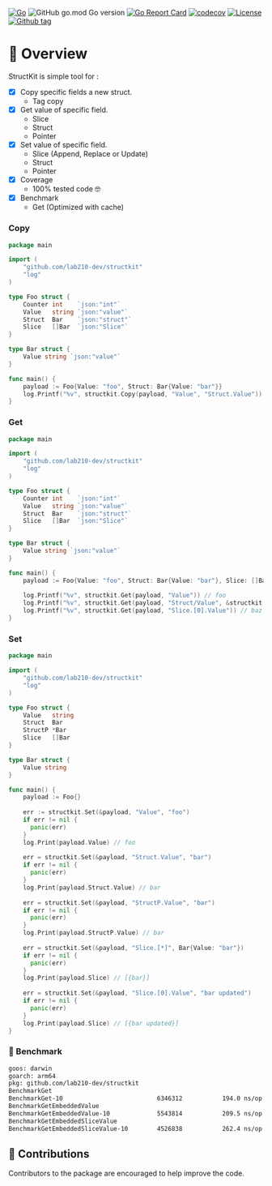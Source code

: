 [![Go](https://github.com/lab210-dev/structkit/actions/workflows/coverage.yml/badge.svg)](https://github.com/lab210-dev/structkit/actions/workflows/coverage.yml)
![GitHub go.mod Go version](https://img.shields.io/github/go-mod/go-version/lab210-dev/structkit)
[![Go Report Card](https://goreportcard.com/badge/github.com/lab210-dev/structkit)](https://goreportcard.com/report/github.com/lab210-dev/structkit)
[![codecov](https://codecov.io/gh/lab210-dev/structkit/branch/main/graph/badge.svg?token=3JRL5ZLSIH)](https://codecov.io/gh/lab210-dev/structkit)
[![License](https://img.shields.io/badge/license-MIT-blue.svg)](https://github.com/lab210-dev/structkit/blob/main/LICENSE)
[![Github tag](https://badgen.net/github/release/lab210-dev/structkit)](https://github.com/lab210-dev/structkit/releases)

# 🚀 Overview

StructKit is simple tool for : 

- [x] Copy specific fields a new struct.
  - Tag copy 
- [x] Get value of specific field.
    - Slice
    - Struct
    - Pointer
- [x] Set value of specific field.
    - Slice (Append, Replace or Update)
    - Struct
    - Pointer
- [x] Coverage
    - 100% tested code 🤓
- [x] Benchmark
    - Get (Optimized with cache)


### Copy

```go
package main

import (
    "github.com/lab210-dev/structkit"
    "log"
)

type Foo struct {
    Counter int    `json:"int"`
    Value   string `json:"value"`
    Struct  Bar    `json:"struct"`
    Slice   []Bar  `json:"Slice"`
}

type Bar struct {
    Value string `json:"value"`
}

func main() {
    payload := Foo{Value: "foo", Struct: Bar{Value: "bar"}}
    log.Printf("%v", structkit.Copy(payload, "Value", "Struct.Value")) // {foo {bar}}
}
```

### Get

```go
package main

import (
    "github.com/lab210-dev/structkit"
    "log"
)

type Foo struct {
    Counter int    `json:"int"`
    Value   string `json:"value"`
    Struct  Bar    `json:"struct"`
    Slice   []Bar  `json:"Slice"`
}

type Bar struct {
    Value string `json:"value"`
}

func main() {
    payload := Foo{Value: "foo", Struct: Bar{Value: "bar"}, Slice: []Bar{{Value: "baz"}}}
	
    log.Printf("%v", structkit.Get(payload, "Value")) // foo
    log.Printf("%v", structkit.Get(payload, "Struct/Value", &structkit.Option{Delimiter: "/"})) // bar
    log.Printf("%v", structkit.Get(payload, "Slice.[0].Value")) // baz
}
```


### Set

```go
package main

import (
    "github.com/lab210-dev/structkit"
    "log"
)

type Foo struct {
    Value   string
    Struct  Bar
    StructP *Bar
    Slice   []Bar
}

type Bar struct {
    Value string
}

func main() {
    payload := Foo{}
  
    err := structkit.Set(&payload, "Value", "foo")
    if err != nil {
      panic(err)
    }
    log.Print(payload.Value) // foo
  
    err = structkit.Set(&payload, "Struct.Value", "bar")
    if err != nil {
      panic(err)
    }
    log.Print(payload.Struct.Value) // bar
  
    err = structkit.Set(&payload, "StructP.Value", "bar")
    if err != nil {
      panic(err)
    }
    log.Print(payload.StructP.Value) // bar
  
    err = structkit.Set(&payload, "Slice.[*]", Bar{Value: "bar"})
    if err != nil {
      panic(err)
    }
    log.Print(payload.Slice) // [{bar}]
  
    err = structkit.Set(&payload, "Slice.[0].Value", "bar updated")
    if err != nil {
      panic(err)
    }
    log.Print(payload.Slice) // [{bar updated}]
}

```


### 💪 Benchmark

```bash
goos: darwin
goarch: arm64
pkg: github.com/lab210-dev/structkit
BenchmarkGet
BenchmarkGet-10                      	 6346312	       194.0 ns/op
BenchmarkGetEmbeddedValue
BenchmarkGetEmbeddedValue-10         	 5543814	       209.5 ns/op
BenchmarkGetEmbeddedSliceValue
BenchmarkGetEmbeddedSliceValue-10    	 4526838	       262.4 ns/op
```

## 🤝 Contributions
Contributors to the package are encouraged to help improve the code.